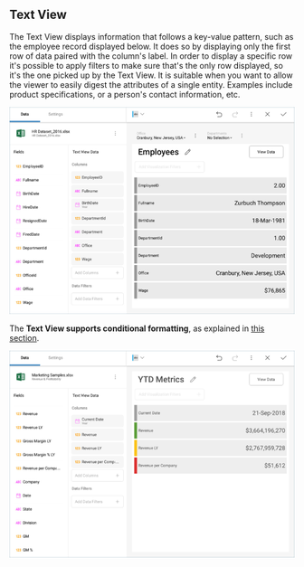 ## Text View

The Text View displays information that follows a key-value pattern,
such as the employee record displayed below. It does so by displaying
only the first row of data paired with the column's label. In order to
display a specific row it's possible to apply filters to make sure
that's the only row displayed, so it's the one picked up by the Text
View. It is suitable when you want to allow the viewer to easily digest
the attributes of a single entity. Examples include product
specifications, or a person's contact information, etc.

![Text View in the Visualization editor](images/text-view-visualization-editor.png)

The **Text View supports conditional formatting**, as explained in [this section](Conditional-Formatting.md).

![TextViewConditionalFormatting\_All](images/text-view-conditional-formatting.png)
